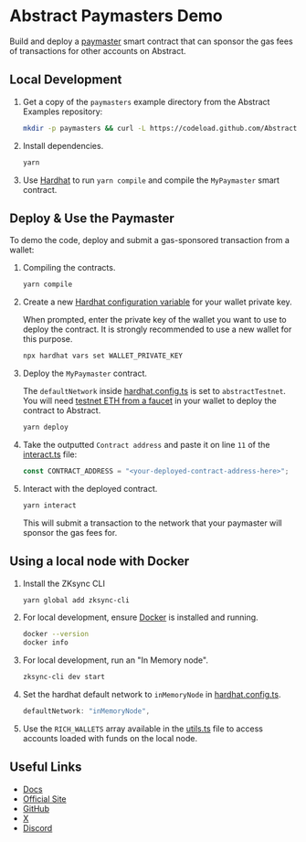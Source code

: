 # Abstract Paymasters Demo

Build and deploy a [paymaster](https://docs.abs.xyz/how-abstract-works/native-account-abstraction/paymasters)
smart contract that can sponsor the gas fees of transactions for
other accounts on Abstract.

## Local Development

1. Get a copy of the `paymasters` example directory from the Abstract Examples repository:

   ```bash
   mkdir -p paymasters && curl -L https://codeload.github.com/Abstract-Foundation/examples/tar.gz/main | tar -xz --strip=2 -C paymasters examples-main/paymasters && cd paymasters
   ```

2. Install dependencies.

   ```bash
   yarn
   ```

3. Use [Hardhat](https://hardhat.org/) to run `yarn compile` and compile the `MyPaymaster` smart contract.

## Deploy & Use the Paymaster

To demo the code, deploy and submit a gas-sponsored transaction from a wallet:

1. Compiling the contracts.

   ```bash
   yarn compile
   ```

2. Create a new [Hardhat configuration variable](https://hardhat.org/hardhat-runner/docs/guides/configuration-variables) for your wallet private key.

   When prompted, enter the private key of the wallet you want to use to deploy the contract.
   It is strongly recommended to use a new wallet for this purpose.

   ```bash
   npx hardhat vars set WALLET_PRIVATE_KEY
   ```

3. Deploy the `MyPaymaster` contract.

   The `defaultNetwork` inside [hardhat.config.ts](./hardhat.config.ts) is set to `abstractTestnet`. You will need [testnet ETH from a faucet](https://docs.abs.xyz/ecosystem/faucets) in your wallet to deploy the contract to Abstract.

   ```bash
   yarn deploy
   ```

4. Take the outputted `Contract address` and paste it on line `11` of the [interact.ts](./deploy/interact.ts) file:

   ```typescript
   const CONTRACT_ADDRESS = "<your-deployed-contract-address-here>";
   ```

5. Interact with the deployed contract.

   ```bash
   yarn interact
   ```

   This will submit a transaction to the network that your paymaster will sponsor the gas fees for.

## Using a local node with Docker

1. Install the ZKsync CLI

   ```bash
   yarn global add zksync-cli
   ```

2. For local development, ensure [Docker](https://docs.docker.com/get-docker/) is installed and running.

   ```bash
   docker --version
   docker info
   ```

3. For local development, run an "In Memory node".

   ```bash
   zksync-cli dev start
   ```

4. Set the hardhat default network to `inMemoryNode` in [hardhat.config.ts](./hardhat.config.ts).

   ```typescript
   defaultNetwork: "inMemoryNode",
   ```

5. Use the `RICH_WALLETS` array available in the [utils.ts](./deploy/utils.ts) file to access accounts loaded with funds on the local node.

## Useful Links

- [Docs](https://docs.abs.xyz/)
- [Official Site](https://abs.xyz/)
- [GitHub](https://github.com/Abstract-Foundation)
- [X](https://x.com/AbstractChain)
- [Discord](https://discord.com/invite/abstractchain)
